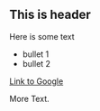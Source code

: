 ## This is header
Here is some text

 * bullet 1
 * bullet 2

[Link to Google](http://www.google.com)

More Text.
